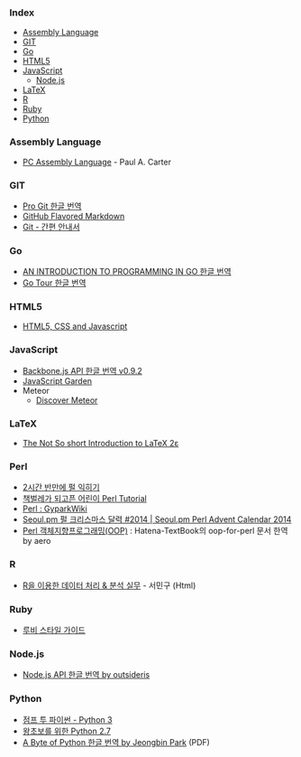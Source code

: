 ### Index

* [Assembly Language](#assembly-language)
* [GIT](#git)
* [Go](#go)
* [HTML5](#html5)
* [JavaScript](#javascript)
  * [Node.js](#nodejs)
* [LaTeX](#latex)
* [R](#r)
* [Ruby](#ruby)
* [Python](#python)


### Assembly Language

* [PC Assembly Language](http://drpaulcarter.com/pcasm/) - Paul A. Carter


### GIT

* [Pro Git 한글 번역](http://git-scm.com/book/ko/)
* [GitHub Flavored Markdown](https://help.github.com/articles/github-flavored-markdown)
* [Git - 간편 안내서](http://rogerdudler.github.io/git-guide/index.ko.html)


### Go

* [AN INTRODUCTION TO PROGRAMMING IN GO 한글 번역](http://www.codingnuri.com/golang-book/index.html)
* [Go Tour 한글 번역](http://go-tour-kr.appspot.com)


### HTML5

* [HTML5, CSS and Javascript](http://fromyou.tistory.com/581)


### JavaScript

* [Backbone.js API 한글 번역 v0.9.2](http://iwidgets.kr/document/backbonejs.html)
* [JavaScript Garden](http://bonsaiden.github.io/JavaScript-Garden/ko)
* Meteor
  * [Discover Meteor](http://kr.discovermeteor.com)


### LaTeX

* [The Not So short Introduction to LaTeX 2ε](http://www.ctan.org/tex-archive/info/lshort/korean)


### Perl

* [2시간 반만에 펄 익히기](http://qntm.org/files/perl/perl_kr.html)
* [책벌레가 되고픈 어린이 Perl Tutorial](http://eriny.net/p/perl)
* [Perl : GyparkWiki](http://gypark.pe.kr/wiki/Perl)
* [Seoul.pm 펄 크리스마스 달력 #2014 | Seoul.pm Perl Advent Calendar 2014](http://advent.perl.kr/2014/)
* [Perl 객체지향프로그래밍(OOP)](https://github.com/aero/perl_docs/blob/master/hatena_perl_oop.md) : Hatena-TextBook의 oop-for-perl 문서 한역 by aero


### R

* [R을 이용한 데이터 처리 & 분석 실무](https://thebook.io/006723/) - 서민구 (Html)


### Ruby

* [루비 스타일 가이드](https://github.com/dalzony/ruby-style-guide/blob/master/README-koKR.md)


### Node.js

* [Node.js API 한글 번역 by outsideris](http://nodejs.sideeffect.kr/docs/)


### Python

* [점프 투 파이썬 - Python 3](https://wikidocs.net/book/1)
* [왕초보를 위한 Python 2.7](https://wikidocs.net/book/2)
* [A Byte of Python 한글 번역 by Jeongbin Park](http://byteofpython-korean.sourceforge.net/byte_of_python.pdf) (PDF)
